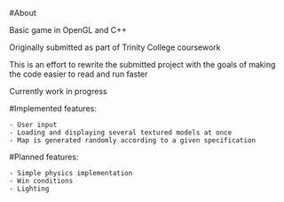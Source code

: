 #About

Basic game in OpenGL and C++

Originally submitted as part of Trinity College coursework

This is an effort to rewrite the submitted project with the goals of making the code easier to read and run faster

Currently work in progress

#Implemented features:

	- User input
	- Loading and displaying several textured models at once
	- Map is generated randomly according to a given specification

#Planned features:

	- Simple physics implementation
	- Win conditions
	- Lighting

